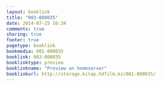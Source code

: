 ```yaml
---
layout: booklink
title: "003-000035"
date: 2014-07-25 16:34
comments: true
sharing: true
footer: true
pagetype: booklink 
bookmedia: 001-000035
booklink: 003-000035
booklinktype: preview
booklinkname: "Preview on homeserver"
booklinkurl: http://storage.kitap.hdfilm.kz/001-000035/
---
```

